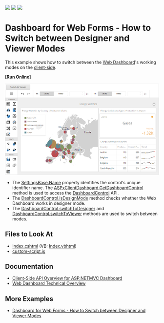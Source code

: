 <!-- default badges list -->
![](https://img.shields.io/endpoint?url=https://codecentral.devexpress.com/api/v1/VersionRange/128579287/21.2.1%2B)
[![](https://img.shields.io/badge/Open_in_DevExpress_Support_Center-FF7200?style=flat-square&logo=DevExpress&logoColor=white)](https://supportcenter.devexpress.com/ticket/details/T393595)
[![](https://img.shields.io/badge/📖_How_to_use_DevExpress_Examples-e9f6fc?style=flat-square)](https://docs.devexpress.com/GeneralInformation/403183)
<!-- default badges end -->

# Dashboard for Web Forms - How to Switch between Designer and Viewer Modes

This example shows how to switch between the [Web Dashboard](https://docs.devexpress.com/Dashboard/115955/web-dashboard)'s working modes on the [client-side](https://docs.devexpress.com/Dashboard/16796/web-dashboard/aspnet-mvc-dashboard-extension/client-side-api-overview).

<!-- run online -->
**[[Run Online]](https://codecentral.devexpress.com/128579287/)**
<!-- run online end -->

![](mvc-switch-working-modes-on-the-client.png)

- The [SettingsBase.Name](https://docs.devexpress.com/AspNetMvc/DevExpress.Web.Mvc.SettingsBase.Name) property identifies the control's unique identifier name. The [ASPxClientDashboard.GetDashboardControl](https://docs.devexpress.com/Dashboard/js-ASPxClientDashboard#js_aspxclientdashboard_getdashboardcontrol) method is used to access the [DashboardControl](https://docs.devexpress.com/Dashboard/116302/web-dashboard/aspnet-web-forms-dashboard-control/client-side-api-overview) API. 
- The [DashboardControl.isDesignMode](https://docs.devexpress.com/Dashboard/js-DevExpress.Dashboard.DashboardControl#js_devexpress_dashboard_dashboardcontrol_isdesignmode) method checks whether the Web Dashboard works in designer mode.
- The [DashboardControl.switchToDesigner](https://docs.devexpress.com/Dashboard/js-DevExpress.Dashboard.DashboardControl?p=netframework#js_devexpress_dashboard_dashboardcontrol_switchtodesigner) and [DashboardControl.switchToViewer](https://docs.devexpress.com/Dashboard/js-DevExpress.Dashboard.DashboardControl?p=netframework#js_devexpress_dashboard_dashboardcontrol_switchtoviewer) methods are used to switch between modes.

## Files to Look At

* [Index.cshtml](./CS/MVCxDashboard_PredefinedDataSources/Views/Home/Index.cshtml) (VB: [Index.vbhtml](./VB/MVCxDashboard_PredefinedDataSources/Views/Home/Index.vbhtml))
* [custom-script.js](./CS/MVCxDashboard_PredefinedDataSources/Scripts/custom-script.js)

## Documentation

- [Client-Side API Overview for ASP.NETMVC Dashboard](https://docs.devexpress.com/Dashboard/16796/web-dashboard/aspnet-mvc-dashboard-extension/client-side-api-overview)
- [Web Dashboard Technical Overview](https://docs.devexpress.com/Dashboard/119283/web-dashboard/general-information/web-dashboard-technical-overview?p=netframework)

## More Examples

- [Dashboard for Web Forms - How to Switch between Designer and Viewer Modes](https://github.com/DevExpress-Examples/asp-net-web-forms-dashboard-switch-between-designer-and-viewer-on-client)
